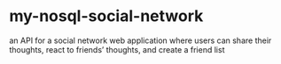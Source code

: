 # my-nosql-social-network
an API for a social network web application where users can share their thoughts, react to friends’ thoughts, and create a friend list
